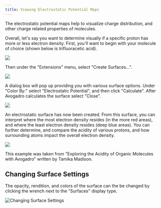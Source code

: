 ```yaml
---
title: Viewing Electrostatic Potential Maps
---
```


The electrostatic potential maps help to visualize charge distribution, and other charge related properties of molecules.

Overall, let's say you want to determine visually if a specific proton has more or less electron density. First, you'll want to begin with your molecule of choice (shown below is trifluoracetic acid). 

![][1]

[1]: ../images/5-viewing-electrostatic-potential/a1c98ea0-9b27-4d24-8deb-2059a294e297.png

Then under the "Extensions" menu, select "Create Surfaces...". 

![][2]

[2]: ../images/5-viewing-electrostatic-potential/7f132e98-a851-4b7a-8489-054b093f32ea.png

A dialog box will pop up providing you with various surface options. Under "Color By:" select "Electrostatic Potential", and then click "Calculate". After Avogadro calculates the surface select "Close".

![][3]

[3]: ../images/5-viewing-electrostatic-potential/376ff43c-b15e-42c4-9dd8-a3442b1c1d6b.png

An electrostatic surface has now been created. From this surface, you can interpret where the most electron density resides (in the more red areas), and where the least electron density resides (deep blue areas). You can further determine, and compare the acidity of various protons, and how surrounding atoms impact the overall electron density.

![][4]

[4]: ../images/5-viewing-electrostatic-potential/6774032d-207d-421e-9bfb-0834a3213d6d.png

This example was taken from "Exploring the Acidity of Organic Molecules with Avogadro" written by Tamika Madison.

## Changing Surface Settings

The opacity, rendition, and colors of the surface can the be changed by clicking the wrench next to the "Surfaces" display type.

![Changing Surface Settings][5]

[5]: ../images/5-viewing-electrostatic-potential/changing-surface-settings.png
